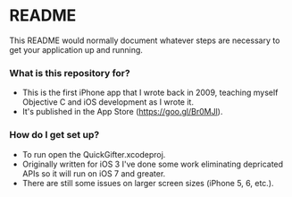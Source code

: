 # README #

This README would normally document whatever steps are necessary to get your application up and running.

### What is this repository for? ###

* This is the first iPhone app that I wrote back in 2009, teaching myself Objective C and iOS development as I wrote it.
* It's published in the App Store (https://goo.gl/Br0MJl).

### How do I get set up? ###

* To run open the QuickGifter.xcodeproj.
* Originally written for iOS 3 I've done some work eliminating depricated APIs so it will run on iOS 7 and greater.
* There are still some issues on larger screen sizes (iPhone 5, 6, etc.).